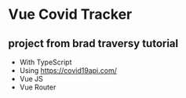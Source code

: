 # Vue Covid Tracker

## project from brad traversy tutorial

- With TypeScript
- Using https://covid19api.com/
- Vue JS
- Vue Router
